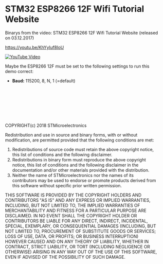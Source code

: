 # STM32 ESP8266 12F Wifi Tutorial Website

Binarys from the video: STM32 ESP8266 12F Wifi Tutorial Website  (released on 03.12.2017)

<https://youtu.be/KhYyIuf8IoU>

[![YouTube Video](http://img.youtube.com/vi/KhYyIuf8IoU/0.jpg)](http://www.youtube.com/watch?v=KhYyIuf8IoU "STM32 ESP8266 12F Wifi Tutorial Website")

Maybe the ESP8266 12F must be set to the following settings to run this demo correct:

* **Baud:** 115200, 8, N, 1 (=default)

<br>
<br>
<br>
<br>
<br>
<br>

COPYRIGHT(c) 2018 STMicroelectronics

Redistribution and use in source and binary forms, with or without modification,
are permitted provided that the following conditions are met:

1. Redistributions of source code must retain the above copyright notice,
    this list of conditions and the following disclaimer.
2. Redistributions in binary form must reproduce the above copyright notice,
    this list of conditions and the following disclaimer in the documentation
    and/or other materials provided with the distribution.
3. Neither the name of STMicroelectronics nor the names of its contributors
    may be used to endorse or promote products derived from this software
    without specific prior written permission.

THIS SOFTWARE IS PROVIDED BY THE COPYRIGHT HOLDERS AND CONTRIBUTORS "AS IS"
AND ANY EXPRESS OR IMPLIED WARRANTIES, INCLUDING, BUT NOT LIMITED TO, THE
IMPLIED WARRANTIES OF MERCHANTABILITY AND FITNESS FOR A PARTICULAR PURPOSE ARE
DISCLAIMED. IN NO EVENT SHALL THE COPYRIGHT HOLDER OR CONTRIBUTORS BE LIABLE
FOR ANY DIRECT, INDIRECT, INCIDENTAL, SPECIAL, EXEMPLARY, OR CONSEQUENTIAL
DAMAGES (INCLUDING, BUT NOT LIMITED TO, PROCUREMENT OF SUBSTITUTE GOODS OR
SERVICES; LOSS OF USE, DATA, OR PROFITS; OR BUSINESS INTERRUPTION) HOWEVER
CAUSED AND ON ANY THEORY OF LIABILITY, WHETHER IN CONTRACT, STRICT LIABILITY,
OR TORT (INCLUDING NEGLIGENCE OR OTHERWISE) ARISING IN ANY WAY OUT OF THE USE
OF THIS SOFTWARE, EVEN IF ADVISED OF THE POSSIBILITY OF SUCH DAMAGE.
